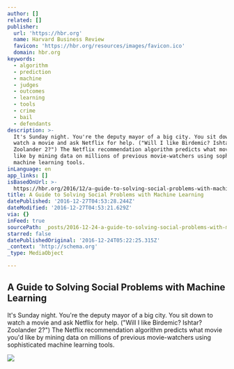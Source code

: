 ```yaml
---
author: []
related: []
publisher:
  url: 'https://hbr.org'
  name: Harvard Business Review
  favicon: 'https://hbr.org/resources/images/favicon.ico'
  domain: hbr.org
keywords:
  - algorithm
  - prediction
  - machine
  - judges
  - outcomes
  - learning
  - tools
  - crime
  - bail
  - defendants
description: >-
  It's Sunday night. You're the deputy mayor of a big city. You sit down to
  watch a movie and ask Netflix for help. ("Will I like Birdemic? Ishtar?
  Zoolander 2?") The Netflix recommendation algorithm predicts what movie you'd
  like by mining data on millions of previous movie-watchers using sophisticated
  machine learning tools.
inLanguage: en
app_links: []
isBasedOnUrl: >-
  https://hbr.org/2016/12/a-guide-to-solving-social-problems-with-machine-learning
title: A Guide to Solving Social Problems with Machine Learning
datePublished: '2016-12-27T04:53:28.244Z'
dateModified: '2016-12-27T04:53:21.629Z'
via: {}
inFeed: true
sourcePath: _posts/2016-12-24-a-guide-to-solving-social-problems-with-machine-learning.md
starred: false
datePublishedOriginal: '2016-12-24T05:22:25.315Z'
_context: 'http://schema.org'
_type: MediaObject

---
```

<article style=""><h1>A Guide to Solving Social Problems with Machine Learning</h1><p>It's Sunday night. You're the deputy mayor of a big city. You sit down to watch a movie and ask Netflix for help. ("Will I like Birdemic? Ishtar? Zoolander 2?") The Netflix recommendation algorithm predicts what movie you'd like by mining data on millions of previous movie-watchers using sophisticated machine learning tools.</p><img src="https://hbr.org/resources/images/article_assets/2016/12/dec16-08-61949289.jpg" /></article>